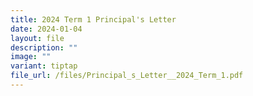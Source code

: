 ```yaml
---
title: 2024 Term 1 Principal's Letter
date: 2024-01-04
layout: file
description: ""
image: ""
variant: tiptap
file_url: /files/Principal_s_Letter__2024_Term_1.pdf
---
```

